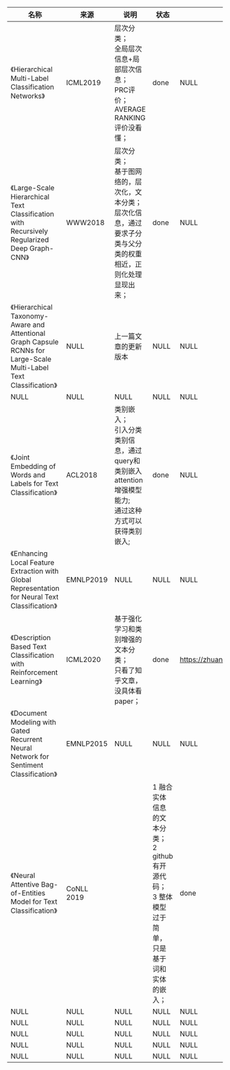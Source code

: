 |名称  |  来源   | 说明  |状态   | 备注  |
|  ----  | ----  |----  | ----  |----  |
| 《Hierarchical Multi-Label Classification Networks》  | ICML2019 |层次分类；<br/>全局层次信息+局部层次信息；<br/>PRC评价；<br/>AVERAGE RANKING评价没看懂； |done |NULL |
| 《Large-Scale Hierarchical Text Classification with Recursively Regularized Deep Graph-CNN》  | WWW2018	|层次分类；<br/>基于图网络的，层次化，文本分类；<br/>层次化信息，通过要求子分类与父分类的权重相近，正则化处理显现出来； |done |NULL |
| 《Hierarchical Taxonomy-Aware and Attentional Graph Capsule RCNNs for Large-Scale Multi-Label Text Classification》  | NULL |上一篇文章的更新版本 |NULL |NULL |
| NULL  | NULL |NULL |NULL |NULL |
| 《Joint Embedding of Words and Labels for Text Classification》  | ACL2018 |类别嵌入；<br/>引入分类类别信息，通过query和类别嵌入attention增强模型能力;<br/>通过这种方式可以获得类别嵌入; |done |NULL |
| 《Enhancing Local Feature Extraction with Global Representation for Neural Text Classification》  | EMNLP2019 |NULL |NULL |NULL |
| 《Description Based Text Classification with Reinforcement Learning》  | ICML2020 |基于强化学习和类别增强的文本分类；<br/>只看了知乎文章，没具体看paper； |done |https://zhuanlan.zhihu.com/p/112704633 |
| 《Document Modeling with Gated Recurrent Neural Network for Sentiment Classification》  | EMNLP2015 |NULL |NULL |NULL |
| 《Neural Attentive Bag-of-Entities Model for Text Classification》  |  CoNLL 2019 | |1 融合实体信息的文本分类；<br/> 2 github有开源代码；<br/> 3 整体模型过于简单，只是基于词和实体的嵌入； |done |NULL |
| NULL  | NULL |NULL |NULL |NULL |
| NULL  | NULL |NULL |NULL |NULL |
| NULL  | NULL |NULL |NULL |NULL |
| NULL  | NULL |NULL |NULL |NULL |
| NULL  | NULL |NULL |NULL |NULL |
